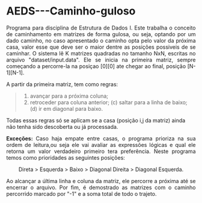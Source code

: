 # AEDS---Caminho-guloso

<p align="justify">
  Programa para disciplina de Estrutura de Dados I. Este trabalha o conceito de caminhamento em matrizes de forma gulosa, ou seja, optando por um dado caminho, no caso apresentado o caminho opta pelo valor da próxima casa, valor esse que deve ser o maior dentre as posições possiveis de se caminhar. O sistema lê K matrizes quadradas no tamanho NxN, escritas no arquivo "dataset/input.data". Ele se inicia na primeira matriz, sempre começando a percorre-la na posiçao [0][0] ate chegar ao final, posição [N-1][N-1].</p>

<p align="justify">
A partir da primeira matriz, tem como regras: 
</p>

>  
>1. avançar para a próxima coluna; 
>2. retroceder para coluna anterior; 
>(c)  saltar para a linha de baixo; 
>(d) ir em diagonal para baixo. 


<p>
Todas essas regras só se aplicam se a casa (posição i,j da matriz) ainda não tenha sido descoberta ou já processada.</p>

<p align="justify">
<b>Exceções: </b>
  Caso haja empate entre casas, o programa prioriza na sua ordem de leitura,ou seja ele vai avaliar as expressões lógicas e qual ele retorna um valor verdadeiro primeiro tera preferência. Neste programa temos como prioridades as seguintes posições:
<p align="center">
Direta > Esquerda > Baixo > Diagonal Direita > Diagonal Esquerda.</p>
</p>

<p align="justify">
  Ao alcançar a última linha e coluna da matriz, ele percorre a próxima até se encerrar o arquivo. Por fim, é demostrado as matrizes com o caminho percorrido marcado por "-1" e a soma total de todo o trajeto.</p>
